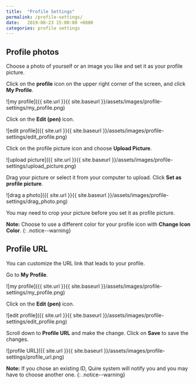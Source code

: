 ```yaml
---
title:  "Profile Settings"
permalink: /profile-settings/
date:   2019-08-23 15:00:00 +0800
categories: profile settings
---
```

## Profile photos

Choose a photo of yourself or an image you like and set it as your profile picture.

Click on the **profile** icon on the upper right corner of the screen, and click **My Profile**.

![my profile]({{ site.url }}{{ site.baseurl }}/assets/images/profile-settings/my_profile.png)

Click on the **Edit (pen)** icon.

![edit profile]({{ site.url }}{{ site.baseurl }}/assets/images/profile-settings/edit_profile.png)

Click on the profile picture icon and choose **Upload Picture**.

![upload picture]({{ site.url }}{{ site.baseurl }}/assets/images/profile-settings/upload_picture.png)

Drag your picture or select it from your computer to upload. Click **Set as profile picture**.

![drag a photo]({{ site.url }}{{ site.baseurl }}/assets/images/profile-settings/drag_photo.png)

You may need to crop your picture before you set it as profile picture.

**Note:** Choose to use a different color for your profile icon with **Change Icon Color**.
{: .notice--warning}


## Profile URL

You can customize the URL link that leads to your profile. 

Go to **My Profile**.

![my profile]({{ site.url }}{{ site.baseurl }}/assets/images/profile-settings/my_profile.png)

Click on the **Edit (pen)** icon.

![edit profile]({{ site.url }}{{ site.baseurl }}/assets/images/profile-settings/edit_profile.png)

Scroll down to **Profile URL** and make the change. Click on **Save** to save the changes.

![profile URL]({{ site.url }}{{ site.baseurl }}/assets/images/profile-settings/profile_url.png)

**Note:** If you chose an existing ID, Quire system will notify you and you may have to choose another one. 
{: .notice--warning}
